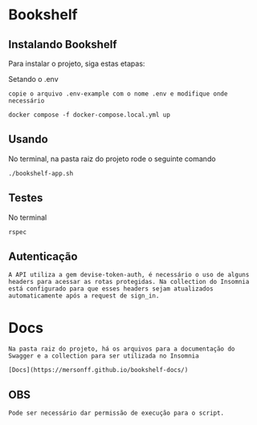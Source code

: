 # Bookshelf

## Instalando Bookshelf

Para instalar o projeto, siga estas etapas:

Setando o .env
```
copie o arquivo .env-example com o nome .env e modifique onde necessário
```

```
docker compose -f docker-compose.local.yml up
```

## Usando

No terminal, na pasta raiz do projeto rode o seguinte comando
```
./bookshelf-app.sh 
```

## Testes

No terminal
```
rspec
```

## Autenticação
```
A API utiliza a gem devise-token-auth, é necessário o uso de alguns headers para acessar as rotas protegidas. Na collection do Insomnia está configurado para que esses headers sejam atualizados automaticamente após a request de sign_in.
```

# Docs
```
Na pasta raiz do projeto, há os arquivos para a documentação do Swagger e a collection para ser utilizada no Insomnia
```

```
[Docs](https://mersonff.github.io/bookshelf-docs/)
```

## OBS
```
Pode ser necessário dar permissão de execução para o script.
```
